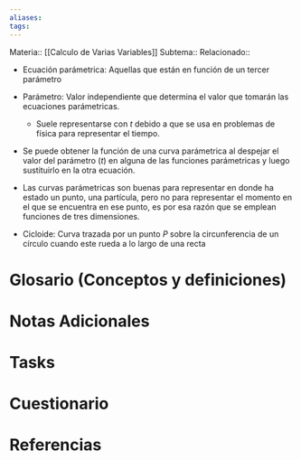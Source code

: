 ```yaml
---
aliases: 
tags:
---
```

Materia:: [[Calculo de Varias Variables]]
Subtema:: 
Relacionado:: 

- Ecuación parámetrica: Aquellas que están en función de un tercer parámetro
- Parámetro: Valor independiente que determina el valor que tomarán las ecuaciones parámetricas.
	- Suele representarse con $t$ debido a que se usa en problemas de física para representar el tiempo.

- Se puede obtener la función de una curva parámetrica al despejar el valor del parámetro $(t)$ en alguna de las funciones parámetricas y luego sustituirlo en la otra ecuación.
- Las curvas parámetricas son buenas para representar en donde ha estado un punto, una partícula, pero no para representar el momento en el que se encuentra en ese punto, es por esa razón que se emplean funciones de tres dimensiones.
- Cicloide: Curva trazada por un punto $P$ sobre la circunferencia de un círculo cuando este rueda a lo largo de una recta 

# Glosario (Conceptos y definiciones)

# Notas Adicionales

# Tasks

# Cuestionario

# Referencias 
